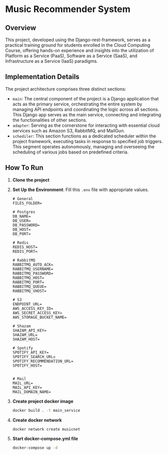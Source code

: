 # Music Recommender System

## Overview


This project, developed using the Django-rest-framework, serves as a practical training ground for students enrolled in the Cloud Computing Course, offering hands-on experience and insights into the utilization of Platform as a Service (PaaS), Software as a Service (SaaS), and Infrastructure as a Service (IaaS) paradigms.

Implementation Details
----------------------
The project architecture comprises three distinct sections:

- `main`: The central component of the project is a Django application that acts as the primary service, orchestrating the entire system by managing API endpoints and coordinating the logic across all sections. This Django app serves as the main service, connecting and integrating the functionalities of other sections.
- `adapter`: Serving as the cornerstone for interacting with essential cloud services such as Amazon S3, RabbitMQ, and MailGun. 
- `schediler`: This  section functions as a dedicated scheduler within the project framework, executing tasks in response to specified job triggers. This segment operates autonomously, managing and overseeing the scheduling of various jobs based on predefined criteria.

How To Run
----------
1. **Clone the project**

2. **Set Up the Environment**: Fill this `.env` file with appropriate values. 
    
    ```
   # General
    FILES_FOLDER=
    
    # Postgres
    DB_NAME=
    DB_USER=
    DB_PASSWORD=
    DB_HOST=
    DB_PORT=
       
    # Redis
    REDIS_HOST=
    REDIS_PORT=
    
    # RabbitMQ
    RABBITMQ_AUTO_ACK=
    RABBITMQ_USERNAME=
    RABBITMQ_PASSWORD=
    RABBITMQ_HOST=
    RABBITMQ_PORT=
    RABBITMQ_QUEUE=
    RABBITMQ_VHOST=
    
    # S3
    ENDPOINT_URL=
    AWS_ACCESS_KEY_ID=
    AWS_SECRET_ACCESS_KEY=
    AWS_STORAGE_BUCKET_NAME=
    
    # Shazam
    SHAZAM_API_KEY=
    SHAZAM_URL=
    SHAZAM_HOST=
    
    # Spotify
    SPOTIFY_API_KEY=
    SPOTIFY_SEARCH_URL=
    SPOTIFY_RECOMMENDATION_URL=
    SPOTIFY_HOST=
    
    
    # Mail
    MAIL_URL=
    MAIL_API_KEY=
    MAIL_DOMAIN_NAME=

    ```

3. **Create project docker image**

    ```bash
    docker build . -t main_service
    ```

4. **Create docker network**

    ```bash
    docker network create musicnet 
    ```
   
5. **Start docker-compose.yml file**

    ```bash
    docker-compose up -d  
    ```